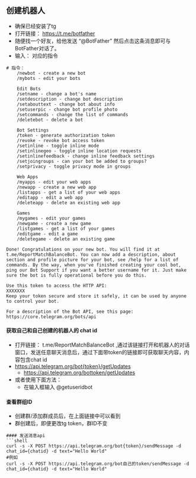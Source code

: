 ## 创建机器人

- 确保已经安装了tg
- 打开链接： https://t.me/botfather
- 随便找一个好友，给他发送 “@BotFather” 然后点击这条消息即可与BotFather对话了。
- 输入： 对应的指令

```shell
# 指令：
    /newbot - create a new bot
    /mybots - edit your bots
    
    Edit Bots
    /setname - change a bot's name
    /setdescription - change bot description
    /setabouttext - change bot about info
    /setuserpic - change bot profile photo
    /setcommands - change the list of commands
    /deletebot - delete a bot
    
    Bot Settings
    /token - generate authorization token
    /revoke - revoke bot access token
    /setinline - toggle inline mode
    /setinlinegeo - toggle inline location requests
    /setinlinefeedback - change inline feedback settings
    /setjoingroups - can your bot be added to groups?
    /setprivacy - toggle privacy mode in groups
    
    Web Apps
    /myapps - edit your web apps
    /newapp - create a new web app
    /listapps - get a list of your web apps
    /editapp - edit a web app
    /deleteapp - delete an existing web app
    
    Games
    /mygames - edit your games
    /newgame - create a new game
    /listgames - get a list of your games
    /editgame - edit a game
    /deletegame - delete an existing game
```

```shell
Done! Congratulations on your new bot. You will find it at t.me/ReportMatchBalanceBot. You can now add a description, about section and profile picture for your bot, see /help for a list of commands. By the way, when you've finished creating your cool bot, ping our Bot Support if you want a better username for it. Just make sure the bot is fully operational before you do this.

Use this token to access the HTTP API:
XXXXXXX
Keep your token secure and store it safely, it can be used by anyone to control your bot.

For a description of the Bot API, see this page: https://core.telegram.org/bots/api
```

#### 获取自己和自己创建的机器人的 chat id

- 打开链接： t.me/ReportMatchBalanceBot ,通过该链接打开和机器人的对话窗口，发送任意聊天消息后，通过下面带token的链接即可获取聊天内容，内容包含chat
  id
- https://api.telegram.org/bot{token}/getUpdates
    - https://api.telegram.org/bottoken/getUpdates
- 或者使用下面方法：
    - 在输入框输入 @getuseridbot

#### 查看群组ID

- 创建群/添加群成员后，在上面链接中可以看到
- 群创建后，即便更改tg token，群ID不变

```
#### 发送消息api
```shell
curl -s -X POST https://api.telegram.org/bot{token}/sendMessage -d chat_id={chatid} -d text="Hello World"
#例如
curl -s -X POST https://api.telegram.org/bot自己的token/sendMessage -d chat_id={chatid} -d text="Hello World"
```
